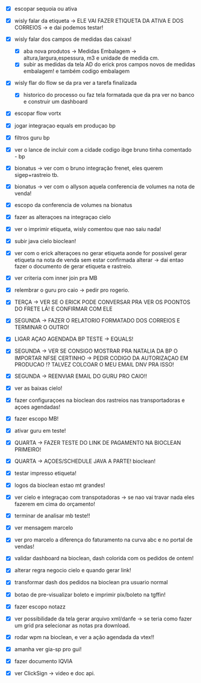 - [x] escopar sequoia ou ativa
- [x] wisly falar da etiqueta -> ELE VAI FAZER ETIQUETA DA ATIVA E DOS CORREIOS -> e dai podemos testar!
- [x] wisly falar dos campos de medidas das caixas!
	- [x] aba nova produtos -> Medidas Embalagem -> altura,largura,espessura, m3 e unidade de medida cm.
	- [x] subir as medidas da tela AD do erick pros campos novos de medidas embalagem! e também codigo embalagem
- [x] wisly flar do flow se da pra ver a tarefa finalizada 
	- [x] historico do processo ou faz tela formatada que da pra ver no banco e construir um dashboard
- [x] escopar flow vortx
- [x] jogar integraçao equals em produçao bp
- [x] filtros guru bp
- [x] ver o lance de incluir com a cidade codigo ibge bruno tinha comentado - bp
- [x] bionatus -> ver com o bruno integração frenet, eles querem sigep+rastreio tb.
- [x] bionatus -> ver com o allyson aquela conferencia de volumes na nota de venda!
- [x] escopo da conferencia de volumes na bionatus

- [x] fazer as alteraçoes na integraçao cielo
- [x] ver o imprimir etiqueta, wisly comentou que nao saiu nada!
- [x] subir java cielo bioclean!
- [x] ver com o erick alteraçoes no gerar etiqueta aonde for possivel gerar etiqueta na nota de venda sem estar confirmada alterar -> dai entao fazer o documento de gerar etiqueta e rastreio.
- [x] ver criteria com inner join pra MB
- [x] relembrar o guru pro caio -> pedir pro rogerio.
- [x] TERÇA -> VER SE O ERICK PODE CONVERSAR PRA VER OS POONTOS DO FRETE LÁ! E CONFIRMAR COM ELE
- [x] SEGUNDA -> FAZER O RELATORIO FORMATADO DOS CORREIOS E TERMINAR O OUTRO!
- [x] LIGAR AÇAO AGENDADA BP TESTE -> EQUALS!
- [x] SEGUNDA -> VER SE CONSIGO MOSTRAR PRA NATALIA DA BP O IMPORTAR NFSE CERTINHO -> PEDIR CODIGO DA AUTORIZAÇAO EM PRODUCAO !? TALVEZ COLCOAR O MEU EMAIL DNV PRA ISSO!
- [x] SEGUNDA -> REENVIAR EMAIL DO GURU PRO CAIO!!
- [x] ver as baixas cielo!
- [x] fazer configuraçoes na bioclean dos rastreios nas transportadoras e açoes agendadas!
- [x] fazer escopo MB!
- [x] ativar guru em teste!
- [x] QUARTA -> FAZER TESTE  DO LINK DE PAGAMENTO NA BIOCLEAN PRIMEIRO!
- [x] QUARTA -> AÇOES/SCHEDULE JAVA A PARTE! bioclean!
- [x] testar impresso etiqueta!
- [x] logos da bioclean estao mt grandes!
- [x] ver cielo e integraçao com transpotadoras -> se nao vai travar nada eles fazerem em cima do orçamento!
- [x] terminar de analisar mb teste!!
- [x] ver mensagem marcelo
- [x] ver pro marcelo a diferença do faturamento na curva abc e no portal de vendas!
- [x] validar dashboard na bioclean, dash colorida com os pedidos de ontem!
- [x] alterar regra negocio cielo e quando gerar link!
- [x] transformar dash dos pedidos na bioclean pra usuario normal
- [x] botao de pre-visualizar boleto e imprimir pix/boleto na tgffin!
- [x] fazer escopo notazz
- [x] ver possibilidade da tela gerar arquivo xml/danfe -> se teria como fazer um grid pra selecionar as notas pra download.
- [x] rodar wpm na bioclean, e ver a ação agendada da vtex!!
- [x] amanha ver gia-sp pro gui!
- [x] fazer documento IQVIA
- [x] ver ClickSign -> video e doc api.
